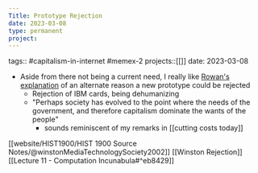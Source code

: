 ```yaml
---
Title: Prototype Rejection
date: 2023-03-08
type: permanent
project:
---
```


tags::  #capitalism-in-internet #memex-2
projects::[[]]
date: 2023-03-08

- Aside from there not being a current need, I really like [Rowan's explanation](https://rowanegg.github.io/thememexofegg/SupplyDemand.html) of an alternate reason a new prototype could be rejected
	- Rejection of IBM cards, being dehumanizing 
	- "Perhaps society has evolved to the point where the needs of the government, and therefore capitalism dominate the wants of the people"
		- sounds reminiscent of my remarks in [[cutting costs today]]

[[website/HIST1900/HIST 1900 Source Notes/@winstonMediaTechnologySociety2002]]
[[Winston Rejection]]
[[Lecture 11 - Computation Incunabula#^eb8429]]